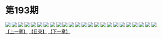 # 第193期
![](https://mao.mhtupian.com/uploads/img/7563/124515/001.jpg)
![](https://mao.mhtupian.com/uploads/img/7563/124515/002.jpg)
![](https://mao.mhtupian.com/uploads/img/7563/124515/003.jpg)
![](https://mao.mhtupian.com/uploads/img/7563/124515/004.jpg)
![](https://mao.mhtupian.com/uploads/img/7563/124515/005.jpg)
![](https://mao.mhtupian.com/uploads/img/7563/124515/006.jpg)
![](https://mao.mhtupian.com/uploads/img/7563/124515/007.jpg)
![](https://mao.mhtupian.com/uploads/img/7563/124515/008.jpg)
![](https://mao.mhtupian.com/uploads/img/7563/124515/009.jpg)
![](https://mao.mhtupian.com/uploads/img/7563/124515/010.jpg)
![](https://mao.mhtupian.com/uploads/img/7563/124515/011.jpg)
![](https://mao.mhtupian.com/uploads/img/7563/124515/012.jpg)
![](https://mao.mhtupian.com/uploads/img/7563/124515/013.jpg)
![](https://mao.mhtupian.com/uploads/img/7563/124515/014.jpg)
![](https://mao.mhtupian.com/uploads/img/7563/124515/015.jpg)
![](https://mao.mhtupian.com/uploads/img/7563/124515/016.jpg)
![](https://mao.mhtupian.com/uploads/img/7563/124515/017.jpg)
![](https://mao.mhtupian.com/uploads/img/7563/124515/018.jpg)
![](https://mao.mhtupian.com/uploads/img/7563/124515/019.jpg)
![](https://mao.mhtupian.com/uploads/img/7563/124515/020.jpg)
![](https://mao.mhtupian.com/uploads/img/7563/124515/021.jpg)
![](https://mao.mhtupian.com/uploads/img/7563/124515/022.jpg)
![](https://mao.mhtupian.com/uploads/img/7563/124515/023.jpg)
![](https://mao.mhtupian.com/uploads/img/7563/124515/024.jpg)
[【上一章】](./89.md)
[【目录】](./README.md)
[【下一章】](./91.md)
